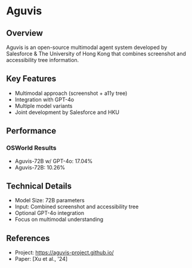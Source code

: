 # Aguvis

## Overview
Aguvis is an open-source multimodal agent system developed by Salesforce & The University of Hong Kong that combines screenshot and accessibility tree information.

## Key Features
- Multimodal approach (screenshot + a11y tree)
- Integration with GPT-4o
- Multiple model variants
- Joint development by Salesforce and HKU

## Performance
### OSWorld Results
- Aguvis-72B w/ GPT-4o: 17.04%
- Aguvis-72B: 10.26%

## Technical Details
- Model Size: 72B parameters
- Input: Combined screenshot and accessibility tree
- Optional GPT-4o integration
- Focus on multimodal understanding

## References
- Project: https://aguvis-project.github.io/
- Paper: [Xu et al., '24]